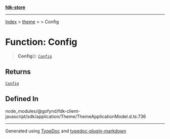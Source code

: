 [**fdk-store**](../../../README.md)
***

[Index](../../../API.md) > [theme](../../README.md) > [<internal>](../README.md) > Config

# Function: Config

> **Config**(): [`Config`](../type-aliases/type-alias.Config.md)

## Returns

[`Config`](../type-aliases/type-alias.Config.md)

## Defined In

node\_modules/@gofynd/fdk-client-javascript/sdk/application/Theme/ThemeApplicationModel.d.ts:736

***
Generated using [TypeDoc](https://typedoc.org/) and [typedoc-plugin-markdown](https://www.npmjs.com/package/typedoc-plugin-markdown)

